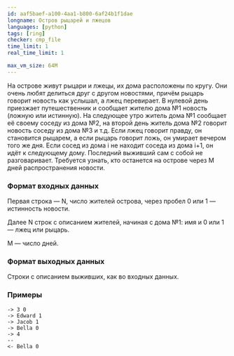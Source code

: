```yaml
---
id: aaf5baef-a100-4aa1-b800-6af24b1f1dae
longname: Остров рыцарей и лжецов
languages: [python]
tags: [ring]
checker: cmp_file
time_limit: 1
real_time_limit: 1

max_vm_size: 64M
---
```


На острове живут рыцари и лжецы, их дома расположены по кругу. Они очень любят делиться друг с другом новостями,
 причём рыцарь говорит новость как услышал, а лжец перевирает. В нулевой день приезжает путешественник и сообщает 
жителю дома №1 новость (ложную или истинную). На следующее утро житель дома №1 сообщает её своему соседу из дома №2,
на второй день житель дома №2 говорит новость соседу из дома №3 и т.д. Если лжец говорит правду, он становится рыцарем,
а если рыцарь говорит ложь, он умирает вечером того же дня. Если сосед из дома i не находит соседа из дома i+1, он идёт
к следующему дому. Последний выживший сам с собой не разговаривает. Требуется узнать, кто останется на острове через M 
дней распространения новости.

### Формат входных данных

Первая строка — N, число жителей острова, через пробел 0 или 1 — истинность новости.

Далее N строк с описанием жителей, начиная с дома №1: имя и 0 или 1 — лжец или рыцарь.

M — число дней.

### Формат выходных данных

Строки с описанием выживших, как во входных данных.

### Примеры

```
-> 3 0
-> Edward 1
-> Jacob 1
-> Bella 0
-> 4
--
<- Bella 0
```

